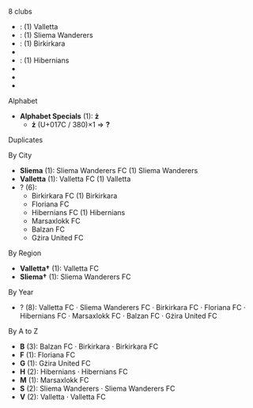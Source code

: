 8 clubs

-  : (1) Valletta
-  : (1) Sliema Wanderers
-  : (1) Birkirkara
- 
-  : (1) Hibernians
- 
- 
- 




Alphabet

- **Alphabet Specials** (1):  **ż** 
  - **ż** (U+017C / 380)×1 ⇒ **?**




Duplicates





By City

- **Sliema** (1): Sliema Wanderers FC  (1) Sliema Wanderers
- **Valletta** (1): Valletta FC  (1) Valletta
- ? (6): 
  - Birkirkara FC  (1) Birkirkara
  - Floriana FC 
  - Hibernians FC  (1) Hibernians
  - Marsaxlokk FC 
  - Balzan FC 
  - Gżira United FC 




By Region

- **Valletta†** (1):   Valletta FC
- **Sliema†** (1):   Sliema Wanderers FC




By Year

- ? (8):   Valletta FC · Sliema Wanderers FC · Birkirkara FC · Floriana FC · Hibernians FC · Marsaxlokk FC · Balzan FC · Gżira United FC






By A to Z

- **B** (3): Balzan FC · Birkirkara · Birkirkara FC
- **F** (1): Floriana FC
- **G** (1): Gżira United FC
- **H** (2): Hibernians · Hibernians FC
- **M** (1): Marsaxlokk FC
- **S** (2): Sliema Wanderers · Sliema Wanderers FC
- **V** (2): Valletta · Valletta FC




